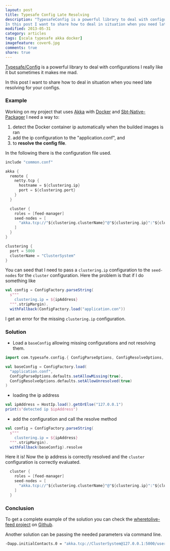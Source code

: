 ```yaml
---
layout: post
title: Typesafe Config Late Resolving
description: "TypesafeConfig is a powerful library to deal with configurations I really like it but sometimes it makes me mad.
In this post I want to share how to deal in situation when you need late resolving for your configs."
modified: 2013-05-31
category: articles
tags: [scala typesafe akka docker]
imagefeature: cover6.jpg
comments: true
share: true
---
```


[Typesafe/Config](https://github.com/typesafehub/config) is a powerful library to deal with configurations I really like it but sometimes it makes me mad.

In this post I want to share how to deal in situation when you need late resolving for your configs.

### Example

Working on my project that uses [Akka](http://akka.io/) with [Docker](https://www.docker.com/)
and [Sbt-Native-Packager](http://www.scala-sbt.org/sbt-native-packager/) I need a way to:

1. detect the Docker container ip automatically when the builded images is ran
2. add the ip configuration to the "application.conf", and
2. to **resolve the config file**.

In the following there is the configuration file used.

```scala
include "common.conf"

akka {
  remote {
    netty.tcp {
      hostname = ${clustering.ip}
      port = ${clustering.port}
    }
  }

  cluster {
    roles = [feed-manager]
    seed-nodes = [
      "akka.tcp://"${clustering.clusterName}"@"${clustering.ip}":"${clustering.port}
    ]
  }
}

clustering {
  port = 5000
  clusterName = "ClusterSystem"
}

```

You can seed that I need to pass a `clustering.ip` configuration to the `seed-nodes` for the `cluster` configuration. Here the problem is that if I do something like

```scala
val config = ConfigFactory.parseString(
  s"""
    clustering.ip = ${ipAddress}
  """.stripMargin).
  withFallback(ConfigFactory.load("application.con"))
```

I get an error for the missing `clustering.ip` configuration.

### Solution

- Load a `baseConfig` allowing missing configurations and not resolving them.

```scala
import com.typesafe.config.{ ConfigParseOptions, ConfigResolveOptions, ConfigFactory }

val baseConfig = ConfigFactory.load(
  "application.conf",
  ConfigParseOptions.defaults.setAllowMissing(true),
  ConfigResolveOptions.defaults.setAllowUnresolved(true)
)
```

- loading the ip address

```scala
val ipAddress = HostIp.load().getOrElse("127.0.0.1")
print(s"detected ip $ipAddress")
```

- add the configuration and call the resolve method

```scala
val config = ConfigFactory.parseString(
  s"""
    clustering.ip = ${ipAddress}
  """.stripMargin).
  withFallback(baseConfig).resolve
```

Here it is! Now the ip address is correctly resolved and the `cluster` configuration is correctly evaluated. 

```scala
  cluster {
    roles = [feed-manager]
    seed-nodes = [
      "akka.tcp://"${clustering.clusterName}"@"${clustering.ip}":"${clustering.port}
    ]
  }
```

### Conclusion
To get a complete example of the solution you can check the [wheretolive-feed project](http://github.com/DataToKnowledge/wheretolive-feed) on [Github](http://github.com).

Another solution can be passing the needed parameters via command line.

```bash
-Dapp.initialContacts.0 = "akka.tcp://ClusterSystem@127.0.0.1:5000/user/receptionist"
```

